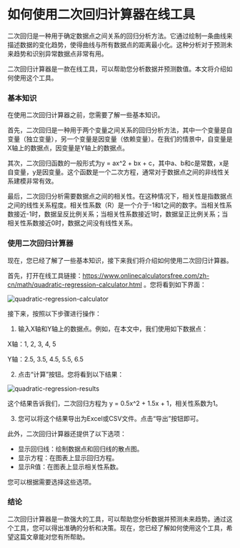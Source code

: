 如何使用二次回归计算器在线工具
===============

二次回归是一种用于确定数据点之间关系的回归分析方法。它通过绘制一条曲线来描述数据的变化趋势，使得曲线与所有数据点的距离最小化。这种分析对于预测未来趋势和识别异常数据点非常有用。

二次回归计算器是一款在线工具，可以帮助您分析数据并预测数值。本文将介绍如何使用这个工具。

### 基本知识

在使用二次回归计算器之前，您需要了解一些基本知识。

首先，二次回归是一种用于两个变量之间关系的回归分析方法，其中一个变量是自变量（独立变量），另一个变量是因变量（依赖变量）。在我们的情景中，自变量是X轴上的数据点，因变量是Y轴上的数据点。

其次，二次回归函数的一般形式为y = ax^2 + bx + c，其中a、b和c是常数，x是自变量，y是因变量。这个函数是一个二次方程，通常对于数据点之间的非线性关系建模非常有效。

最后，二次回归分析需要数据点之间的相关性。在这种情况下，相关性是指数据点之间的线性关系程度。相关性系数（R）是一个介于-1和1之间的数字。当相关性系数接近-1时，数据呈反比例关系；当相关性系数接近1时，数据呈正比例关系；当相关性系数接近0时，数据之间没有线性关系。

### 使用二次回归计算器

现在，您已经了解了一些基本知识，接下来我们将介绍如何使用二次回归计算器。

首先，打开在线工具链接：<https://www.onlinecalculatorsfree.com/zh-cn/math/quadratic-regression-calculator.html> 。您将看到如下界面：

![quadratic-regression-calculator](https:>https://i.imgur.com/8mDlXv2.png)

接下来，按照以下步骤进行操作：

1. 输入X轴和Y轴上的数据点。例如，在本文中，我们使用如下数据点：

X轴：1, 2, 3, 4, 5

Y轴：2.5, 3.5, 4.5, 5.5, 6.5

2. 点击“计算”按钮。您将看到以下结果：

![quadratic-regression-results](https://i.imgur.com/JwzT1f2.png)

这个结果告诉我们，二次回归方程为 y = 0.5x^2 + 1.5x + 1，相关性系数为1。

3. 您可以将这个结果导出为Excel或CSV文件。点击“导出”按钮即可。

此外，二次回归计算器还提供了以下选项：

- 显示回归线：绘制数据点和回归线的散点图。
- 显示方程：在图表上显示回归方程。
- 显示R值：在图表上显示相关性系数。

您可以根据需要选择这些选项。

### 结论

二次回归计算器是一款强大的工具，可以帮助您分析数据并预测未来趋势。通过这个工具，您可以得出准确的分析和决策。现在，您已经了解如何使用这个工具，希望这篇文章能对您有所帮助。